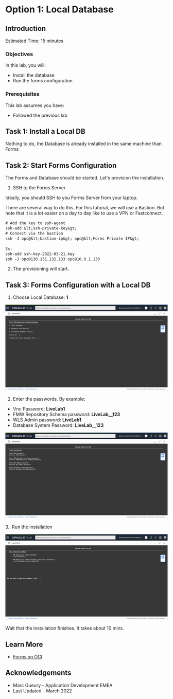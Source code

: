 # Option 1: Local Database

## Introduction

Estimated Time: 15 minutes

### Objectives

In this lab, you will: 
- Install the database
- Run the forms configuration

### Prerequisites 

This lab assumes you have:
* Followed the previous lab

## Task 1:  Install a Local DB

Nothing to do, the Database is already installed in the same machine than Forms

## Task 2: Start Forms Configuration 

The Forms and Database should be started. Let's provision the installation.

1. SSH to the Forms Server

Ideally, you should SSH to you Forms Server from your laptop.

There are several way to do this. For this tutorial, we will use a Bastion.
But note that it is a lot easier on a day to day like to use a VPN or Fastconnect. 

```
# Add the key to ssh-agent
ssh-add &lt;ssh-private-key&gt;
# Connect via the bastion
ssh -J opc@&lt;bastion-ip&gt; opc@&lt;Forms Private IP&gt;

Ex:
ssh-add ssh-key-2022-03-21.key
ssh -J opc@130.131.132.133 opc@10.0.1.130
```

2. The provisioning will start. 

## Task 3: Forms Configuration with a Local DB

1. Choose Local Database: **1** 

![](./images/forms-local-provision-start.png)

2. Enter the passwords. By example:
- Vnc Password: **LiveLab1**
- FMW Repository Schema password: **LiveLab__123**
- WLS Admin password: **LiveLab1**
- Database System Password: **LiveLab__123**

![](./images/forms-local-provision-password.png)

3.. Run the installation

   ![](./images/forms-local-provision-end.png)

Wait that the installation finishes. It takes about 10 mins.

## Learn More

* [Forms on OCI](https://docs.oracle.com/en/middleware/developer-tools/forms/12.2.1.4/forms-oci/index.html)

## Acknowledgements
* Marc Gueury - Application Development EMEA
* Last Updated - March 2022
